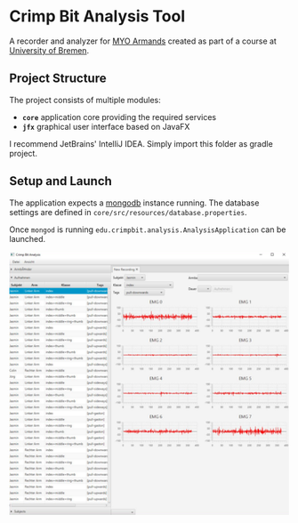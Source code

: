 Crimp Bit Analysis Tool
=======================

A recorder and analyzer for [MYO Armands](https://www.myo.com/) created as part of a course at [University of Bremen](https://www.uni-bremen.de/).

## Project Structure

The project consists of multiple modules:

* **`core`** application core providing the required services
* **`jfx`** graphical user interface based on JavaFX

I recommend JetBrains' IntelliJ IDEA. Simply import this folder as gradle project.

## Setup and Launch

The application expects a [mongodb](https://www.mongodb.com/) instance running.
The database settings are defined in `core/src/resources/database.properties`.

Once `mongod` is running `edu.crimpbit.analysis.AnalysisApplication` can be launched.

![Application Screenshot](https://github.com/schulzp/uni-myo-recorder/raw/gh-pages/images/application-screenshot.png)

